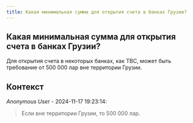 ```yaml
---
title: Какая минимальная сумма для открытия счета в банках Грузии?
---
```


## Какая минимальная сумма для открытия счета в банках Грузии?

Для открытия счета в некоторых банках, как TBC, может быть требование от 500 000 лар вне территории Грузии.

## Контекст

_Anonymous User_ - 2024-11-17 19:23:14:

> Если вне территории Грузии, то 500 000 лар.
